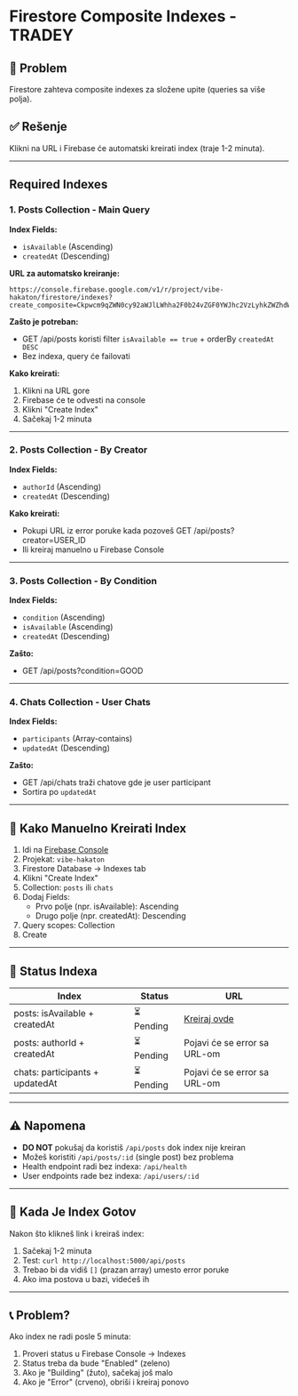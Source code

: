# Firestore Composite Indexes - TRADEY

## 📌 Problem

Firestore zahteva composite indexes za složene upite (queries sa više polja).

## ✅ Rešenje

Klikni na URL i Firebase će automatski kreirati index (traje 1-2 minuta).

---

## Required Indexes

### 1. **Posts Collection - Main Query**

**Index Fields:**
- `isAvailable` (Ascending)
- `createdAt` (Descending)

**URL za automatsko kreiranje:**
```
https://console.firebase.google.com/v1/r/project/vibe-hakaton/firestore/indexes?create_composite=Ckpwcm9qZWN0cy92aWJlLWhha2F0b24vZGF0YWJhc2VzLyhkZWZhdWx0KS9jb2xsZWN0aW9uR3JvdXBzL3Bvc3RzL2luZGV4ZXMvXxABGg8KC2lzQXZhaWxhYmxlEAEaDQoJY3JlYXRlZEF0EAIaDAoIX19uYW1lX18QAg
```

**Zašto je potreban:**
- GET /api/posts koristi filter `isAvailable == true` + orderBy `createdAt DESC`
- Bez indexa, query će failovati

**Kako kreirati:**
1. Klikni na URL gore
2. Firebase će te odvesti na console
3. Klikni "Create Index"
4. Sačekaj 1-2 minuta

---

### 2. **Posts Collection - By Creator**

**Index Fields:**
- `authorId` (Ascending)
- `createdAt` (Descending)

**Kako kreirati:**
- Pokupi URL iz error poruke kada pozoveš GET /api/posts?creator=USER_ID
- Ili kreiraj manuelno u Firebase Console

---

### 3. **Posts Collection - By Condition**

**Index Fields:**
- `condition` (Ascending)
- `isAvailable` (Ascending)
- `createdAt` (Descending)

**Zašto:**
- GET /api/posts?condition=GOOD

---

### 4. **Chats Collection - User Chats**

**Index Fields:**
- `participants` (Array-contains)
- `updatedAt` (Descending)

**Zašto:**
- GET /api/chats traži chatove gde je user participant
- Sortira po `updatedAt`

---

## 📝 Kako Manuelno Kreirati Index

1. Idi na [Firebase Console](https://console.firebase.google.com)
2. Projekat: `vibe-hakaton`
3. Firestore Database → Indexes tab
4. Klikni "Create Index"
5. Collection: `posts` ili `chats`
6. Dodaj Fields:
   - Prvo polje (npr. isAvailable): Ascending
   - Drugo polje (npr. createdAt): Descending
7. Query scopes: Collection
8. Create

---

## 🚦 Status Indexa

| Index | Status | URL |
|-------|--------|-----|
| posts: isAvailable + createdAt | ⏳ Pending | [Kreiraj ovde](https://console.firebase.google.com/v1/r/project/vibe-hakaton/firestore/indexes?create_composite=Ckpwcm9qZWN0cy92aWJlLWhha2F0b24vZGF0YWJhc2VzLyhkZWZhdWx0KS9jb2xsZWN0aW9uR3JvdXBzL3Bvc3RzL2luZGV4ZXMvXxABGg8KC2lzQXZhaWxhYmxlEAEaDQoJY3JlYXRlZEF0EAIaDAoIX19uYW1lX18QAg) |
| posts: authorId + createdAt | ⏳ Pending | Pojavi će se error sa URL-om |
| chats: participants + updatedAt | ⏳ Pending | Pojavi će se error sa URL-om |

---

## ⚠️ Napomena

- **DO NOT** pokušaj da koristiš `/api/posts` dok index nije kreiran
- Možeš koristiti `/api/posts/:id` (single post) bez problema
- Health endpoint radi bez indexa: `/api/health`
- User endpoints rade bez indexa: `/api/users/:id`

---

## 🎯 Kada Je Index Gotov

Nakon što klikneš link i kreiraš index:
1. Sačekaj 1-2 minuta
2. Test: `curl http://localhost:5000/api/posts`
3. Trebao bi da vidiš `[]` (prazan array) umesto error poruke
4. Ako ima postova u bazi, videćeš ih

---

## 📞 Problem?

Ako index ne radi posle 5 minuta:
1. Proveri status u Firebase Console → Indexes
2. Status treba da bude "Enabled" (zeleno)
3. Ako je "Building" (žuto), sačekaj još malo
4. Ako je "Error" (crveno), obriši i kreiraj ponovo
